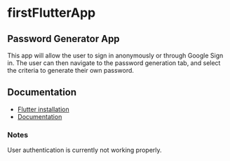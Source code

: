 # firstFlutterApp
 
## Password Generator App
This app will allow the user to sign in anonymously or through Google Sign in.
The user can then navigate to the password generation tab, and select the criteria to generate their own password.

## Documentation

* [Flutter installation](https://docs.flutter.dev/get-started/install)
* [Documentation](https://docs.flutter.dev/)

### Notes
User authentication is currently not working properly.
